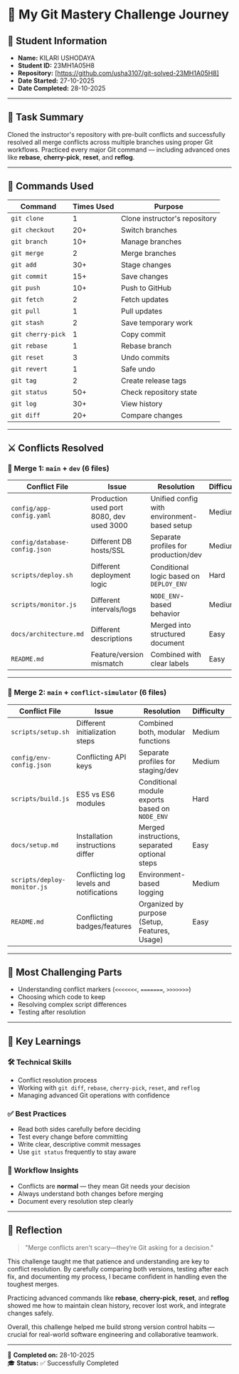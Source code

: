# 🧠 My Git Mastery Challenge Journey

## 👤 Student Information
- **Name:** KILARI USHODAYA  
- **Student ID:** 23MH1A05H8
- **Repository:** [https://github.com/usha3107/git-solved-23MH1A05H8]  
- **Date Started:** 27-10-2025  
- **Date Completed:** 28-10-2025  

---

## 📘 Task Summary
Cloned the instructor's repository with pre-built conflicts and successfully resolved all merge conflicts across multiple branches using proper Git workflows. Practiced every major Git command — including advanced ones like **rebase**, **cherry-pick**, **reset**, and **reflog**.

---

## 🧩 Commands Used

| Command           | Times Used | Purpose                       |
| ----------------- | ---------- | ----------------------------- |
| `git clone`       | 1          | Clone instructor's repository |
| `git checkout`    | 20+        | Switch branches               |
| `git branch`      | 10+        | Manage branches               |
| `git merge`       | 2          | Merge branches                |
| `git add`         | 30+        | Stage changes                 |
| `git commit`      | 15+        | Save changes                  |
| `git push`        | 10+        | Push to GitHub                |
| `git fetch`       | 2          | Fetch updates                 |
| `git pull`        | 1          | Pull updates                  |
| `git stash`       | 2          | Save temporary work           |
| `git cherry-pick` | 1          | Copy commit                   |
| `git rebase`      | 1          | Rebase branch                 |
| `git reset`       | 3          | Undo commits                  |
| `git revert`      | 1          | Safe undo                     |
| `git tag`         | 2          | Create release tags           |
| `git status`      | 50+        | Check repository state        |
| `git log`         | 30+        | View history                  |
| `git diff`        | 20+        | Compare changes               |

---

## ⚔️ Conflicts Resolved

### 🧮 Merge 1: `main` + `dev` (6 files)
| Conflict File                 | Issue                                    | Resolution                                  | Difficulty | Time   |
| ----------------------------- | ---------------------------------------- | ------------------------------------------- | ---------- | ------ |
| `config/app-config.yaml`      | Production used port 8080, dev used 3000 | Unified config with environment-based setup | Medium     | 15 min |
| `config/database-config.json` | Different DB hosts/SSL                   | Separate profiles for production/dev        | Medium     | 10 min |
| `scripts/deploy.sh`           | Different deployment logic               | Conditional logic based on `DEPLOY_ENV`     | Hard       | 20 min |
| `scripts/monitor.js`          | Different intervals/logs                 | `NODE_ENV`-based behavior                   | Medium     | 15 min |
| `docs/architecture.md`        | Different descriptions                   | Merged into structured document             | Easy       | 10 min |
| `README.md`                   | Feature/version mismatch                 | Combined with clear labels                  | Easy       | 10 min |

---

### 🧮 Merge 2: `main` + `conflict-simulator` (6 files)
| Conflict File               | Issue                                    | Resolution                                     | Difficulty | Time   |
| --------------------------- | ---------------------------------------- | ---------------------------------------------- | ---------- | ------ |
| `scripts/setup.sh`          | Different initialization steps           | Combined both, modular functions               | Medium     | 15 min |
| `config/env-config.json`    | Conflicting API keys                     | Separate profiles for staging/dev              | Medium     | 10 min |
| `scripts/build.js`          | ES5 vs ES6 modules                       | Conditional module exports based on `NODE_ENV` | Hard       | 20 min |
| `docs/setup.md`             | Installation instructions differ         | Merged instructions, separated optional steps  | Easy       | 10 min |
| `scripts/deploy-monitor.js` | Conflicting log levels and notifications | Environment-based logging                      | Medium     | 15 min |
| `README.md`                 | Conflicting badges/features              | Organized by purpose (Setup, Features, Usage)  | Easy       | 10 min |

---

## 💪 Most Challenging Parts
- Understanding conflict markers (`<<<<<<<`, `=======`, `>>>>>>>`)
- Choosing which code to keep
- Resolving complex script differences
- Testing after resolution

---

## 🧠 Key Learnings

### 🛠️ Technical Skills
- Conflict resolution process  
- Working with `git diff`, `rebase`, `cherry-pick`, `reset`, and `reflog`  
- Managing advanced Git operations with confidence  

### ✅ Best Practices
- Read both sides carefully before deciding  
- Test every change before committing  
- Write clear, descriptive commit messages  
- Use `git status` frequently to stay aware  

### 🔁 Workflow Insights
- Conflicts are **normal** — they mean Git needs your decision  
- Always understand both changes before merging  
- Document every resolution step clearly  

---

## 💭 Reflection
> "Merge conflicts aren’t scary—they’re Git asking for a decision."

This challenge taught me that patience and understanding are key to conflict resolution. By carefully comparing both versions, testing after each fix, and documenting my process, I became confident in handling even the toughest merges.

Practicing advanced commands like **rebase**, **cherry-pick**, **reset**, and **reflog** showed me how to maintain clean history, recover lost work, and integrate changes safely.

Overall, this challenge helped me build strong version control habits — crucial for real-world software engineering and collaborative teamwork.

---

📅 **Completed on:** 28-10-2025  
🎓 **Status:** ✅ Successfully Completed  
